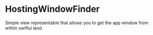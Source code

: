 # HostingWindowFinder

Simple view representable that allows you to get the app window from within swiftui land.
